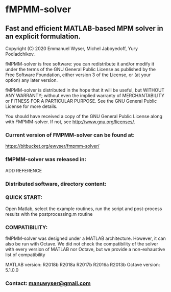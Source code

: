 # fMPMM-solver

## Fast and efficient MATLAB-based MPM solver in an explicit formulation.

Copyright (C) 2020  Emmanuel Wyser, Michel Jaboyedoff, Yury Podladchikov.

fMPMM-solver is free software: you can redistribute it and/or modify
it under the terms of the GNU General Public License as published by
the Free Software Foundation, either version 3 of the License, or
(at your option) any later version.

fMPMM-solver is distributed in the hope that it will be useful,
but WITHOUT ANY WARRANTY; without even the implied warranty of
MERCHANTABILITY or FITNESS FOR A PARTICULAR PURPOSE.  See the
GNU General Public License for more details.

You should have received a copy of the GNU General Public License
along with FMPMM-solver.  If not, see <http://www.gnu.org/licenses/>.

### Current version of FMPMM-solver can be found at:

https://bitbucket.org/ewyser/fmpmm-solver/

### fMPMM-solver was released in:

ADD REFERENCE

### Distributed software, directory content:

### QUICK START:

Open Matlab, select the example routines, run the script and post-process results with the postprocessing.m routine

### COMPATIBILITY:

fMPMM-solver was designed under a MATLAB architecture. However, it can also be run with Octave. We did not check the compatibility of the solver with every version of MATLAB nor Octave, but we provide a non-exhaustive list of compatibility

MATLAB version:
				R2018b
				R2018a
				R2017b
				R2016a
				R2013b
Octave version:
	            5.1.0.0

### Contact: manuwyser@gmail.com

